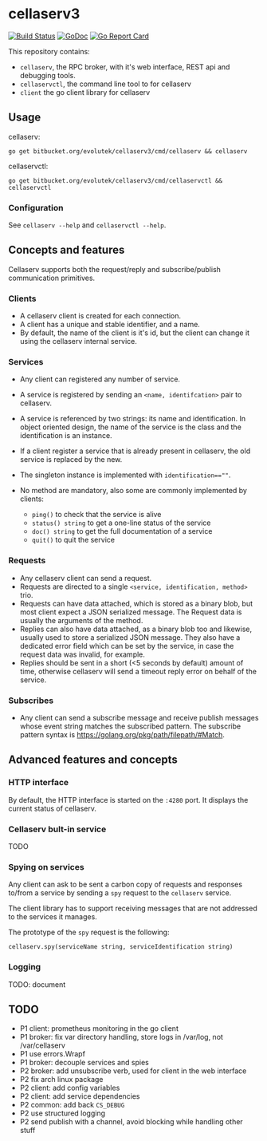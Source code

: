 # cellaserv3

[![Build Status](https://travis-ci.com/evolutek/cellaserv3.svg?branch=master)](https://travis-ci.com/evolutek/cellaserv3)
[![GoDoc](https://godoc.org/bitbucket.org/evolutek/cellaserv3?status.svg)](https://godoc.org/bitbucket.org/evolutek/cellaserv3)
[![Go Report Card](https://goreportcard.com/badge/bitbucket.org/evolutek/cellaserv3)](https://goreportcard.com/report/bitbucket.org/evolutek/cellaserv3)

This repository contains:

- `cellaserv`, the RPC broker, with it's web interface, REST api and debugging
  tools.
- `cellaservctl`, the command line tool to for cellaserv
- `client` the go client library for cellaserv

## Usage

cellaserv:

```
go get bitbucket.org/evolutek/cellaserv3/cmd/cellaserv && cellaserv
```

cellaservctl:

```
go get bitbucket.org/evolutek/cellaserv3/cmd/cellaservctl && cellaservctl
```

### Configuration

See `cellaserv --help` and `cellaservctl --help`.

## Concepts and features

Cellaserv supports both the request/reply and subscribe/publish communication
primitives.

### Clients

* A cellaserv client is created for each connection.
* A client has a unique and stable identifier, and a name.
* By default, the name of the client is it's id, but the client can change it
  using the cellaserv internal service.

### Services

* Any client can registered any number of service.
* A service is registered by sending an `<name, identifcation>` pair to cellaserv.
* A service is referenced by two strings: its name and identification. In
  object oriented design, the name of the service is the class and the
  identification is an instance.
* If a client register a service that is already present in cellaserv, the old
  service is replaced by the new.
* The singleton instance is implemented with `identification==""`.
* No method are mandatory, also some are commonly implemented by clients:

  * `ping()` to check that the service is alive
  * `status() string` to get a one-line status of the service
  * `doc() string` to get the full documentation of a service
  * `quit()` to quit the service

### Requests

* Any cellaserv client can send a request.
* Requests are directed to a single `<service, identification, method>` trio.
* Requests can have data attached, which is stored as a binary blob, but most
  client expect a JSON serialized message. The Request data is usually the
  arguments of the method.
* Replies can also have data attached, as a binary blob too and likewise,
  usually used to store a serialized JSON message. They also have a dedicated
  error field which can be set by the service, in case the request data was
  invalid, for example.
* Replies should be sent in a short (<5 seconds by default) amount of time,
  otherwise cellaserv will send a timeout reply error on behalf of the service.

### Subscribes

* Any client can send a subscribe message and receive publish messages whose
event string matches the subscribed pattern. The subscribe pattern syntax is
https://golang.org/pkg/path/filepath/#Match.

## Advanced features and concepts

### HTTP interface

By default, the HTTP interface is started on the `:4280` port. It displays the
current status of cellaserv.

### Cellaserv bult-in service

TODO

### Spying on services

Any client can ask to be sent a carbon copy of requests and responses
to/from a service by sending a `spy` request to the `cellaserv` service.

The client library has to support receiving messages that are not addressed to
the services it manages.

The prototype of the `spy` request is the following:

```
cellaserv.spy(serviceName string, serviceIdentification string)
```

### Logging

TODO: document

## TODO

* P1 client: prometheus monitoring in the go client
* P1 broker: fix var directory handling, store logs in /var/log, not /var/cellaserv
* P1 use errors.Wrapf
* P1 broker: decouple services and spies
* P2 broker: add unsubscribe verb, used for client in the web interface
* P2 fix arch linux package
* P2 client: add config variables
* P2 client: add service dependencies
* P2 common: add back `CS_DEBUG`
* P2 use structured logging
* P2 send publish with a channel, avoid blocking while handling other stuff

